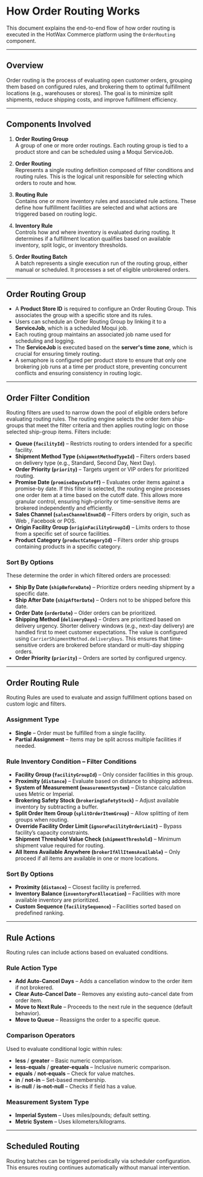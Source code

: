 # How Order Routing Works

This document explains the end-to-end flow of how order routing is executed in the HotWax Commerce platform using the `OrderRouting` component.

---

## Overview

Order routing is the process of evaluating open customer orders, grouping them based on configured rules, and brokering them to optimal fulfillment locations (e.g., warehouses or stores). The goal is to minimize split shipments, reduce shipping costs, and improve fulfillment efficiency.

---

## Components Involved

1. **Order Routing Group**  
   A group of one or more order routings. Each routing group is tied to a product store and can be scheduled using a Moqui ServiceJob.

2. **Order Routing**  
   Represents a single routing definition composed of filter conditions and routing rules. This is the logical unit responsible for selecting which orders to route and how.

3. **Routing Rule**  
   Contains one or more inventory rules and associated rule actions. These define how fulfillment facilities are selected and what actions are triggered based on routing logic.

4. **Inventory Rule**  
   Controls how and where inventory is evaluated during routing. It determines if a fulfillment location qualifies based on available inventory, split logic, or inventory thresholds.

5. **Order Routing Batch**  
   A batch represents a single execution run of the routing group, either manual or scheduled. It processes a set of eligible unbrokered orders.

---

## Order Routing Group

- A **Product Store ID** is required to configure an Order Routing Group. This associates the group with a specific store and its rules.
- Users can schedule an Order Routing Group by linking it to a **ServiceJob**, which is a scheduled Moqui job.
- Each routing group maintains an associated job name used for scheduling and logging.
- The **ServiceJob** is executed based on the **server's time zone**, which is crucial for ensuring timely routing.
- A semaphore is configured per product store to ensure that only one brokering job runs at a time per product store, preventing concurrent conflicts and ensuring consistency in routing logic.

---

## Order Filter Condition

Routing filters are used to narrow down the pool of eligible orders before evaluating routing rules. The routing engine selects the order item ship-groups that meet the filter criteria and then applies routing logic on those selected ship-group items. Filters include:

- **Queue (`facilityId`)** – Restricts routing to orders intended for a specific facility.
- **Shipment Method Type (`shipmentMethodTypeId`)** – Filters orders based on delivery type (e.g., Standard, Second Day, Next Day).
- **Order Priority (`priority`)** – Targets urgent or VIP orders for prioritized routing.
- **Promise Date (`promiseDaysCutoff`)** – Evaluates order items against a promise-by date. If this filter is selected, the routing engine processes one order item at a time based on the cutoff date. This allows more granular control, ensuring high-priority or time-sensitive items are brokered independently and efficiently.
- **Sales Channel (`salesChannelEnumId`)** – Filters orders by origin, such as Web , Facebook or POS.
- **Origin Facility Group (`originFacilityGroupId`)** – Limits orders to those from a specific set of source facilities.
- **Product Category (`productCategoryId`)** – Filters order ship groups containing products in a specific category.

### Sort By Options

These determine the order in which filtered orders are processed:

- **Ship By Date (`shipBeforeDate`)** – Prioritize orders needing shipment by a specific date.
- **Ship After Date (`shipAfterDate`)** – Orders not to be shipped before this date.
- **Order Date (`orderDate`)** – Older orders can be prioritized.
- **Shipping Method (`deliveryDays`)** – Orders are prioritized based on delivery urgency. Shorter delivery windows (e.g., next-day delivery) are handled first to meet customer expectations. The value is configured using `CarrierShipmentMethod.deliveryDays`. This ensures that time-sensitive orders are brokered before standard or multi-day shipping orders.
- **Order Priority (`priority`)** – Orders are sorted by configured urgency.

---

## Order Routing Rule

Routing Rules are used to evaluate and assign fulfillment options based on custom logic and filters.

### Assignment Type

- **Single** – Order must be fulfilled from a single facility.
- **Partial Assignment** – Items may be split across multiple facilities if needed.

### Rule Inventory Condition – Filter Conditions

- **Facility Group (`facilityGroupId`)** – Only consider facilities in this group.
- **Proximity (`distance`)** – Evaluate based on distance to shipping address.
- **System of Measurement (`measurementSystem`)** – Distance calculation uses Metric or Imperial.
- **Brokering Safety Stock (`brokeringSafetyStock`)** – Adjust available inventory by subtracting a buffer.
- **Split Order Item Group (`splitOrderItemGroup`)** – Allow splitting of item groups when routing.
- **Override Facility Order Limit (`ignoreFacilityOrderLimit`)** – Bypass facility’s capacity constraints.
- **Shipment Threshold Value Check (`shipmentThreshold`)** – Minimum shipment value required for routing.
- **All Items Available Anywhere (`brokerIfAllItemsAvailable`)** – Only proceed if all items are available in one or more locations.

### Sort By Options

- **Proximity (`distance`)** – Closest facility is preferred.
- **Inventory Balance (`inventoryForAllocation`)** – Facilities with more available inventory are prioritized.
- **Custom Sequence (`facilitySequence`)** – Facilities sorted based on predefined ranking.

---

## Rule Actions

Routing rules can include actions based on evaluated conditions.

### Rule Action Type

- **Add Auto-Cancel Days** – Adds a cancellation window to the order item if not brokered.
- **Clear Auto-Cancel Date** – Removes any existing auto-cancel date from order item.
- **Move to Next Rule** – Proceeds to the next rule in the sequence (default behavior).
- **Move to Queue** – Reassigns the order to a specific queue.

### Comparison Operators

Used to evaluate conditional logic within rules:

- **less** / **greater** – Basic numeric comparison.
- **less-equals** / **greater-equals** – Inclusive numeric comparison.
- **equals** / **not-equals** – Check for value matches.
- **in** / **not-in** – Set-based membership.
- **is-null** / **is-not-null** – Checks if field has a value.

### Measurement System Type

- **Imperial System** – Uses miles/pounds; default setting.
- **Metric System** – Uses kilometers/kilograms.

---

## Scheduled Routing

Routing batches can be triggered periodically via scheduler configuration.
This ensures routing continues automatically without manual intervention.
